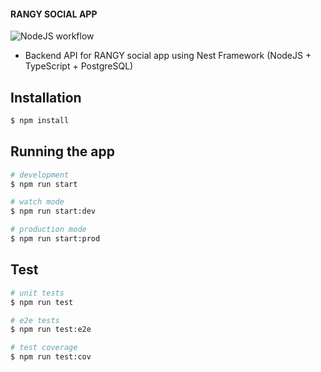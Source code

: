 #### RANGY SOCIAL APP

![NodeJS workflow](https://github.com/vikassharma96/rangy-social-backend/actions/workflows/node.yml/badge.svg)

- Backend API for RANGY social app using Nest Framework (NodeJS + TypeScript + PostgreSQL)

## Installation

```bash
$ npm install
```

## Running the app

```bash
# development
$ npm run start

# watch mode
$ npm run start:dev

# production mode
$ npm run start:prod
```

## Test

```bash
# unit tests
$ npm run test

# e2e tests
$ npm run test:e2e

# test coverage
$ npm run test:cov
```
